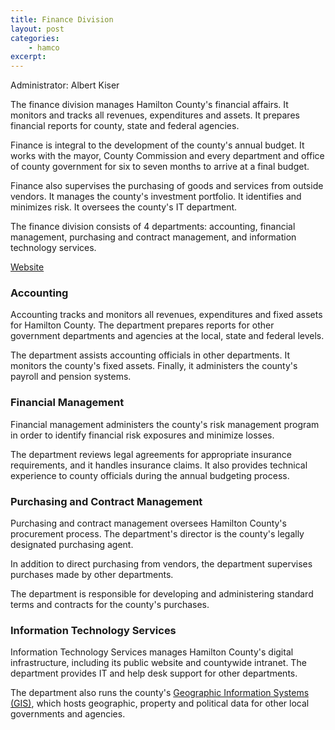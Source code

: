 ```yaml
---
title: Finance Division
layout: post
categories:
    - hamco
excerpt:
---
```


Administrator: Albert Kiser

The finance division manages Hamilton County's financial affairs. It monitors and tracks all revenues, expenditures and assets. It prepares financial reports for county, state and federal agencies.

Finance is integral to the development of the county's annual budget. It works with the mayor, County Commission and every department and office of county government for six to seven months to arrive at a final budget.

Finance also supervises the purchasing of goods and services from outside vendors. It manages the county's investment portfolio. It identifies and minimizes risk. It oversees the county's IT department.

The finance division consists of 4 departments: accounting, financial management, purchasing and contract management, and information technology services.

[Website](http://www.hamiltontn.gov/Finance/)

### Accounting

Accounting tracks and monitors all revenues, expenditures and fixed assets for Hamilton County. The department prepares reports for other government departments and agencies at the local, state and federal levels.

The department assists accounting officials in other departments. It monitors the county's fixed assets. Finally, it administers the county's payroll and pension systems.

### Financial Management

Financial management administers the county's risk management program in order to identify financial risk exposures and minimize losses.

The department reviews legal agreements for appropriate insurance requirements, and it handles insurance claims. It also provides technical experience to county officials during the annual budgeting process.

### Purchasing and Contract Management

Purchasing and contract management oversees Hamilton County's procurement process. The department's director is the county's legally designated purchasing agent.

In addition to direct purchasing from vendors, the department supervises purchases made by other departments.

The department is responsible for developing and administering standard terms and contracts for the county's purchases.

### Information Technology Services

Information Technology Services manages Hamilton County's digital infrastructure, including its public website and countywide intranet. The department provides IT and help desk support for other departments.

The department also runs the county's [Geographic Information Systems (GIS)](http://gis.hamiltontn.gov), which hosts geographic, property and political data for other local governments and agencies.
